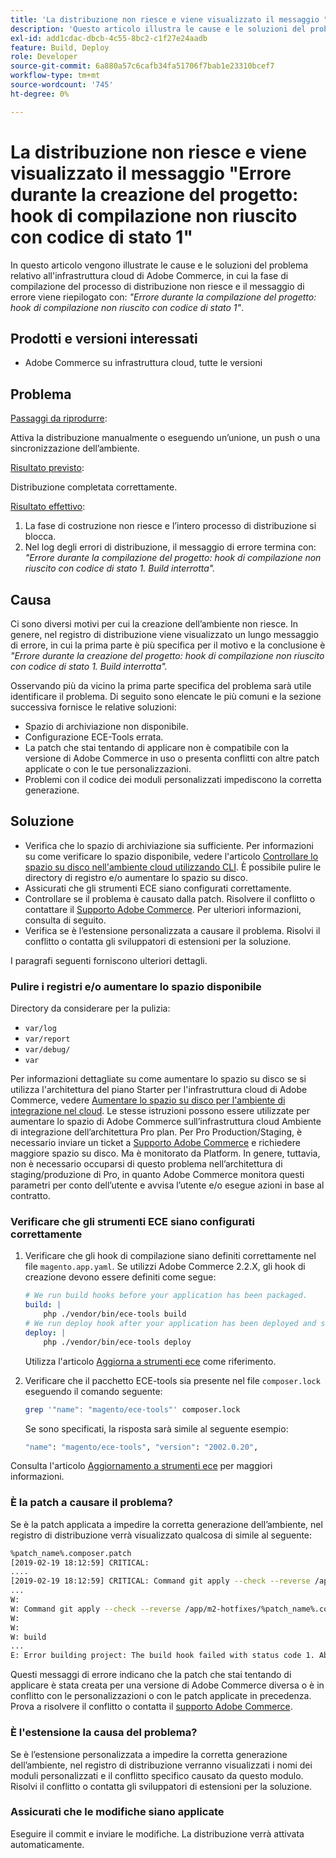 ```yaml
---
title: 'La distribuzione non riesce e viene visualizzato il messaggio "Errore durante la creazione del progetto: hook di compilazione non riuscito con codice di stato 1"'
description: 'Questo articolo illustra le cause e le soluzioni del problema di infrastruttura cloud di Adobe Commerce, in cui la fase di build del processo di distribuzione non riesce e il messaggio di errore è riassunto con: *"Errore durante la creazione del progetto: hook di build non riuscito con codice di stato 1"*.'
exl-id: add1cdac-dbcb-4c55-8bc2-c1f27e24aadb
feature: Build, Deploy
role: Developer
source-git-commit: 6a880a57c6cafb34fa51706f7bab1e23310bcef7
workflow-type: tm+mt
source-wordcount: '745'
ht-degree: 0%

---
```


# La distribuzione non riesce e viene visualizzato il messaggio &quot;Errore durante la creazione del progetto: hook di compilazione non riuscito con codice di stato 1&quot;

In questo articolo vengono illustrate le cause e le soluzioni del problema relativo all&#39;infrastruttura cloud di Adobe Commerce, in cui la fase di compilazione del processo di distribuzione non riesce e il messaggio di errore viene riepilogato con: *&quot;Errore durante la compilazione del progetto: hook di compilazione non riuscito con codice di stato 1&quot;*.

## Prodotti e versioni interessati

* Adobe Commerce su infrastruttura cloud, tutte le versioni

## Problema

<u>Passaggi da riprodurre</u>:

Attiva la distribuzione manualmente o eseguendo un’unione, un push o una sincronizzazione dell’ambiente.

<u>Risultato previsto</u>:

Distribuzione completata correttamente.

<u>Risultato effettivo</u>:

1. La fase di costruzione non riesce e l’intero processo di distribuzione si blocca.
1. Nel log degli errori di distribuzione, il messaggio di errore termina con: *&quot;Errore durante la compilazione del progetto: hook di compilazione non riuscito con codice di stato 1. Build interrotta&quot;.*

## Causa

Ci sono diversi motivi per cui la creazione dell’ambiente non riesce. In genere, nel registro di distribuzione viene visualizzato un lungo messaggio di errore, in cui la prima parte è più specifica per il motivo e la conclusione è *&quot;Errore durante la creazione del progetto: hook di compilazione non riuscito con codice di stato 1. Build interrotta&quot;.*

Osservando più da vicino la prima parte specifica del problema sarà utile identificare il problema. Di seguito sono elencate le più comuni e la sezione successiva fornisce le relative soluzioni:

* Spazio di archiviazione non disponibile.
* Configurazione ECE-Tools errata.
* La patch che stai tentando di applicare non è compatibile con la versione di Adobe Commerce in uso o presenta conflitti con altre patch applicate o con le tue personalizzazioni.
* Problemi con il codice dei moduli personalizzati impediscono la corretta generazione.

## Soluzione

* Verifica che lo spazio di archiviazione sia sufficiente. Per informazioni su come verificare lo spazio disponibile, vedere l&#39;articolo [Controllare lo spazio su disco nell&#39;ambiente cloud utilizzando CLI](/help/how-to/general/check-disk-space-on-cloud-environment-using-cli.md). È possibile pulire le directory di registro e/o aumentare lo spazio su disco.
* Assicurati che gli strumenti ECE siano configurati correttamente.
* Controllare se il problema è causato dalla patch. Risolvere il conflitto o contattare il [Supporto Adobe Commerce](/help/help-center-guide/help-center/magento-help-center-user-guide.md#submit-ticket). Per ulteriori informazioni, consulta di seguito.
* Verifica se è l’estensione personalizzata a causare il problema. Risolvi il conflitto o contatta gli sviluppatori di estensioni per la soluzione.

I paragrafi seguenti forniscono ulteriori dettagli.

### Pulire i registri e/o aumentare lo spazio disponibile

Directory da considerare per la pulizia:

* `var/log`
* `var/report`
* `var/debug/`
* `var`

Per informazioni dettagliate su come aumentare lo spazio su disco se si utilizza l&#39;architettura del piano Starter per l&#39;infrastruttura cloud di Adobe Commerce, vedere [Aumentare lo spazio su disco per l&#39;ambiente di integrazione nel cloud](/help/how-to/general/increase-disk-space-for-integration-environment-on-cloud.md). Le stesse istruzioni possono essere utilizzate per aumentare lo spazio di Adobe Commerce sull’infrastruttura cloud Ambiente di integrazione dell’architettura Pro plan. Per Pro Production/Staging, è necessario inviare un ticket a [Supporto Adobe Commerce](/help/help-center-guide/help-center/magento-help-center-user-guide.md#submit-ticket) e richiedere maggiore spazio su disco. Ma è monitorato da Platform. In genere, tuttavia, non è necessario occuparsi di questo problema nell’architettura di staging/produzione di Pro, in quanto Adobe Commerce monitora questi parametri per conto dell’utente e avvisa l’utente e/o esegue azioni in base al contratto.

### Verificare che gli strumenti ECE siano configurati correttamente

1. Verificare che gli hook di compilazione siano definiti correttamente nel file `magento.app.yaml`. Se utilizzi Adobe Commerce 2.2.X, gli hook di creazione devono essere definiti come segue:

   ```yaml
   # We run build hooks before your application has been packaged.
   build: |
       php ./vendor/bin/ece-tools build
   # We run deploy hook after your application has been deployed and started.
   deploy: |
       php ./vendor/bin/ece-tools deploy
   ```

   Utilizza l&#39;articolo [Aggiorna a strumenti ece](https://experienceleague.adobe.com/en/docs/commerce-cloud-service/user-guide/dev-tools/ece-tools/install-package) come riferimento.

1. Verificare che il pacchetto ECE-tools sia presente nel file `composer.lock` eseguendo il comando seguente:

   ```bash
   grep '"name": "magento/ece-tools"' composer.lock
   ```

   Se sono specificati, la risposta sarà simile al seguente esempio:

   ```bash
   "name": "magento/ece-tools", "version": "2002.0.20",
   ```

Consulta l&#39;articolo [Aggiornamento a strumenti ece](https://experienceleague.adobe.com/en/docs/commerce-cloud-service/user-guide/dev-tools/ece-tools/install-package) per maggiori informazioni.

### È la patch a causare il problema?

Se è la patch applicata a impedire la corretta generazione dell’ambiente, nel registro di distribuzione verrà visualizzato qualcosa di simile al seguente:

```bash
%patch_name%.composer.patch
[2019-02-19 18:12:59] CRITICAL:
....
[2019-02-19 18:12:59] CRITICAL: Command git apply --check --reverse /app/m2-hotfixes/%patch_name%.composer.patch returned code 1
...
W:
W: Command git apply --check --reverse /app/m2-hotfixes/%patch_name%.composer.patch returned code 1
W:
W:
W: build
...
E: Error building project: The build hook failed with status code 1. Aborted build.
```

Questi messaggi di errore indicano che la patch che stai tentando di applicare è stata creata per una versione di Adobe Commerce diversa o è in conflitto con le personalizzazioni o con le patch applicate in precedenza. Prova a risolvere il conflitto o contatta il [supporto Adobe Commerce](/help/help-center-guide/help-center/magento-help-center-user-guide.md#submit-ticket).

### È l&#39;estensione la causa del problema?

Se è l’estensione personalizzata a impedire la corretta generazione dell’ambiente, nel registro di distribuzione verranno visualizzati i nomi dei moduli personalizzati e il conflitto specifico causato da questo modulo. Risolvi il conflitto o contatta gli sviluppatori di estensioni per la soluzione.

### Assicurati che le modifiche siano applicate

Eseguire il commit e inviare le modifiche. La distribuzione verrà attivata automaticamente.
